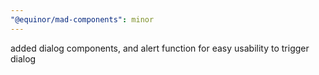 ```yaml
---
"@equinor/mad-components": minor
---
```


added dialog components, and alert function for easy usability to trigger dialog
